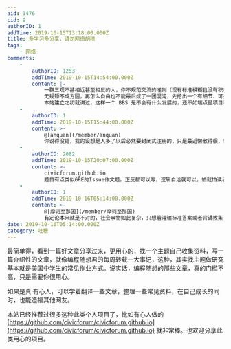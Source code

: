 ```yaml
---
aid: 1476
cid: 9
authorID: 1
addTime: 2019-10-15T13:18:00.000Z
title: 多学习多分享，请勿网络胡喷
tags:
    - 网络
comments:
    -
        authorID: 1253
        addTime: 2019-10-15T14:54:00.000Z
        content: |-
            一群三观不甚相近甚至相反的人，你不规范交流的准则（现有标准模糊且没有积极公示，等于没有），结果显而易见。  
            无规矩不成方圆，再怎么自由也不能最后成了一团混沌，先给出一个有细节、可执行的规矩，否则就不要抱怨他人的行为。  
            本站建立之初就讲过，这样一个 BBS 是不会有什么发展的，还不如端点星项目有意义。
    -
        authorID: 1
        addTime: 2019-10-15T15:44:00.000Z
        content: >-
            @[anquan](/member/anquan)
            你说得没错，我的设想是人多了以后必然要封闭式注册的，只是最近懒散得很，懒得打理，也没有招揽人气给自己找麻烦的意思。
    -
        authorID: 2082
        addTime: 2019-10-15T20:07:00.000Z
        content: >-
            civicforum.github.io
            题目有点类似GRE的Issue作文题。正反都可以写，逻辑自洽就可以。怕就怕读者拿这些“作文”当成定论。
    -
        authorID: 1
        addTime: 2019-10-16T05:14:00.000Z
        content: >-
            @[摩诃至那国](/member/摩诃至那国)
            有定论本来就是不对的，社会事物如此复杂，只想着灌输标准答案或者背诵教条，而不是激发怀疑和反思，最后还是木头脑袋一个。
date: 2019-10-16T05:14:00.000Z
category: 吐槽
---
```


最简单得，看到一篇好文章分享过来，更用心的，找一个主题自己收集资料，写一篇介绍性的文章，就像编程随想君的每周转载—大事记，这种，其实找主题做研究基本就是美国中学生的常见作业方式。说实话，编程随想的那些文章，真的门槛不高，只是需要你很用心。

如果是真·有心人，可以学着翻译一些文章，整理一些常见资料，在自己成长的同时，也能造福其他网友。

本站已经推荐过很多这种此类个人项目了，比如有心人做的[https://github.com/civicforum/civicforum.github.io](https://github.com/civicforum/civicforum.github.io) 就非常棒。也欢迎分享此类用心的项目。
